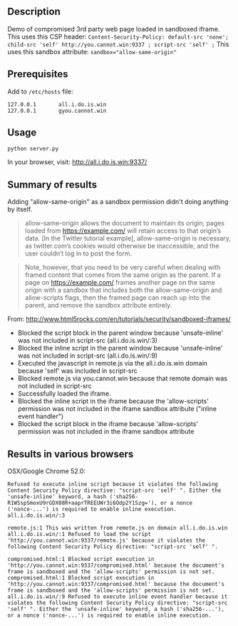 ## Description

Demo of compromised 3rd party web page loaded in sandboxed iframe.
This uses this CSP header: `Content-Security-Policy: default-src 'none'; child-src 'self' http://you.cannot.win:9337 ; script-src 'self' ;`
This uses this sandbox attribute: `sandbox="allow-same-origin"`

## Prerequisites

Add to `/etc/hosts` file:
```
127.0.0.1       all.i.do.is.win
127.0.0.1       gyou.cannot.win
```

## Usage

`python server.py`

In your browser, visit: http://all.i.do.is.win:9337/

## Summary of results

Adding "allow-same-origin" as a sandbox permission didn't doing anything by itself.

> allow-same-origin allows the document to maintain its origin; pages loaded from https://example.com/ will retain access to that origin’s data. [In the Twitter tutorial example], allow-same-origin is necessary, as twitter.com’s cookies would otherwise be inaccessible, and the user couldn’t log in to post the form.

> Note, however, that you need to be very careful when dealing with framed content that comes from the same origin as the parent. If a page on https://example.com/ frames another page on the same origin with a sandbox that includes both the allow-same-origin and allow-scripts flags, then the framed page can reach up into the parent, and remove the sandbox attribute entirely.

From:  http://www.html5rocks.com/en/tutorials/security/sandboxed-iframes/

* Blocked the script block in the parent window because 'unsafe-inline' was not included in script-src (all.i.do.is.win/:3)
* Blocked the inline script in the parent window because 'unsafe-inline' was not included in script-src (all.i.do.is.win/:9)
* Executed the javascript in remote.js via the all.i.do.is.win domain because 'self' was included in script-src
* Blocked remote.js via you.cannot.win because that remote domain was not included in script-src
* Successfully loaded the iframe.
* Blocked the inline script in the iframe because the 'allow-scripts' permission was not included in the iframe sandbox attribute ("inline event handler")
* Blocked the script block in the iframe because 'allow-scripts' permission was not included in the iframe sandbox attribute

## Results in various browsers

OSX/Google Chrome 52.0:
```
Refused to execute inline script because it violates the following Content Security Policy directive: "script-src 'self' ". Either the 'unsafe-inline' keyword, a hash ('sha256-R1WSspSmoxU9rGDX08R+aaprTREEUWr3i6Odp2Y1Szg='), or a nonce ('nonce-...') is required to enable inline execution. all.i.do.is.win/:3

remote.js:1 This was written from remote.js on domain all.i.do.is.win
all.i.do.is.win/:1 Refused to load the script 'http://you.cannot.win:9337/remote.js' because it violates the following Content Security Policy directive: "script-src 'self' ".

compromised.html:1 Blocked script execution in 'http://you.cannot.win:9337/compromised.html' because the document's frame is sandboxed and the 'allow-scripts' permission is not set.
compromised.html:1 Blocked script execution in 'http://you.cannot.win:9337/compromised.html' because the document's frame is sandboxed and the 'allow-scripts' permission is not set.
all.i.do.is.win/:9 Refused to execute inline event handler because it violates the following Content Security Policy directive: "script-src 'self' ". Either the 'unsafe-inline' keyword, a hash ('sha256-...'), or a nonce ('nonce-...') is required to enable inline execution.
```
